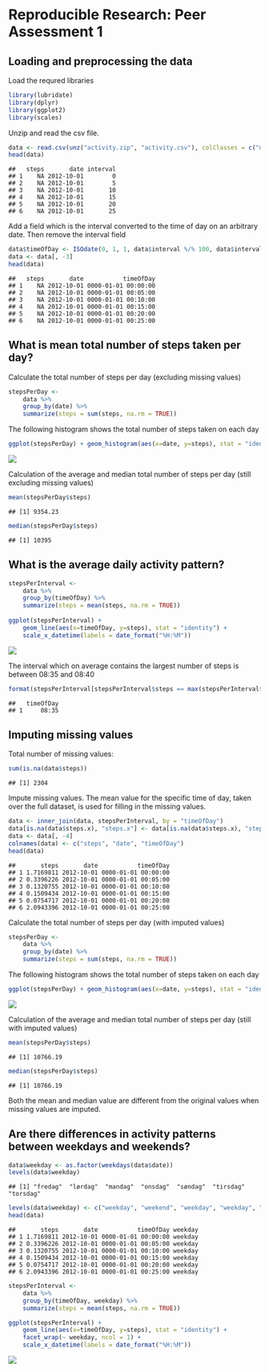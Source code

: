 # Reproducible Research: Peer Assessment 1


## Loading and preprocessing the data
Load the requred libraries

```r
library(lubridate)
library(dplyr)
library(ggplot2)
library(scales)
```
Unzip and read the csv file.

```r
data <- read.csv(unz("activity.zip", "activity.csv"), colClasses = c("numeric", "Date", "numeric"))
head(data)
```

```
##   steps       date interval
## 1    NA 2012-10-01        0
## 2    NA 2012-10-01        5
## 3    NA 2012-10-01       10
## 4    NA 2012-10-01       15
## 5    NA 2012-10-01       20
## 6    NA 2012-10-01       25
```

Add a field which is the interval converted to the time of day on an arbitrary date. Then remove the interval field

```r
data$timeOfDay <- ISOdate(0, 1, 1, data$interval %/% 100, data$interval %% 100)
data <- data[, -3]
head(data)
```

```
##   steps       date           timeOfDay
## 1    NA 2012-10-01 0000-01-01 00:00:00
## 2    NA 2012-10-01 0000-01-01 00:05:00
## 3    NA 2012-10-01 0000-01-01 00:10:00
## 4    NA 2012-10-01 0000-01-01 00:15:00
## 5    NA 2012-10-01 0000-01-01 00:20:00
## 6    NA 2012-10-01 0000-01-01 00:25:00
```

## What is mean total number of steps taken per day?
Calculate the total number of steps per day (excluding missing values)

```r
stepsPerDay <-
    data %>%
    group_by(date) %>%
    summarize(steps = sum(steps, na.rm = TRUE))
```

The following histogram shows the total number of steps taken on each day

```r
ggplot(stepsPerDay) + geom_histogram(aes(x=date, y=steps), stat = "identity")
```

![](PA1_template_files/figure-html/unnamed-chunk-5-1.png) 

Calculation of the average and median total number of steps per day (still excluding missing values)

```r
mean(stepsPerDay$steps)
```

```
## [1] 9354.23
```

```r
median(stepsPerDay$steps)
```

```
## [1] 10395
```

## What is the average daily activity pattern?

```r
stepsPerInterval <-
    data %>%
    group_by(timeOfDay) %>%
    summarize(steps = mean(steps, na.rm = TRUE))
    
ggplot(stepsPerInterval) + 
    geom_line(aes(x=timeOfDay, y=steps), stat = "identity") +
    scale_x_datetime(labels = date_format("%H:%M"))
```

![](PA1_template_files/figure-html/unnamed-chunk-7-1.png) 

The interval which on average contains the largest number of steps is between 08:35 and 08:40

```r
format(stepsPerInterval[stepsPerInterval$steps == max(stepsPerInterval$steps), "timeOfDay"], "%H:%M")
```

```
##   timeOfDay
## 1     08:35
```

## Imputing missing values
Total number of missing values:

```r
sum(is.na(data$steps))
```

```
## [1] 2304
```

Impute missing values. The mean value for the specific time of day, taken over the full dataset, is used for filling in the missing values.


```r
data <- inner_join(data, stepsPerInterval, by = "timeOfDay")
data[is.na(data$steps.x), "steps.x"] <- data[is.na(data$steps.x), "steps.y"]
data <- data[, -4]
colnames(data) <- c("steps", "date", "timeOfDay")
head(data)
```

```
##       steps       date           timeOfDay
## 1 1.7169811 2012-10-01 0000-01-01 00:00:00
## 2 0.3396226 2012-10-01 0000-01-01 00:05:00
## 3 0.1320755 2012-10-01 0000-01-01 00:10:00
## 4 0.1509434 2012-10-01 0000-01-01 00:15:00
## 5 0.0754717 2012-10-01 0000-01-01 00:20:00
## 6 2.0943396 2012-10-01 0000-01-01 00:25:00
```
Calculate the total number of steps per day (with imputed values)

```r
stepsPerDay <-
    data %>%
    group_by(date) %>%
    summarize(steps = sum(steps, na.rm = TRUE))
```

The following histogram shows the total number of steps taken on each day

```r
ggplot(stepsPerDay) + geom_histogram(aes(x=date, y=steps), stat = "identity")
```

![](PA1_template_files/figure-html/unnamed-chunk-12-1.png) 

Calculation of the average and median total number of steps per day (still with imputed values)

```r
mean(stepsPerDay$steps)
```

```
## [1] 10766.19
```

```r
median(stepsPerDay$steps)
```

```
## [1] 10766.19
```
Both the mean and median value are different from the original values when missing values are imputed.

## Are there differences in activity patterns between weekdays and weekends?

```r
data$weekday <- as.factor(weekdays(data$date))
levels(data$weekday)
```

```
## [1] "fredag"  "lørdag"  "mandag"  "onsdag"  "søndag"  "tirsdag" "torsdag"
```

```r
levels(data$weekday) <- c("weekday", "weekend", "weekday", "weekday", "weekend", "weekday", "weekday")
head(data)
```

```
##       steps       date           timeOfDay weekday
## 1 1.7169811 2012-10-01 0000-01-01 00:00:00 weekday
## 2 0.3396226 2012-10-01 0000-01-01 00:05:00 weekday
## 3 0.1320755 2012-10-01 0000-01-01 00:10:00 weekday
## 4 0.1509434 2012-10-01 0000-01-01 00:15:00 weekday
## 5 0.0754717 2012-10-01 0000-01-01 00:20:00 weekday
## 6 2.0943396 2012-10-01 0000-01-01 00:25:00 weekday
```

```r
stepsPerInterval <-
    data %>%
    group_by(timeOfDay, weekday) %>%
    summarize(steps = mean(steps, na.rm = TRUE))

ggplot(stepsPerInterval) + 
    geom_line(aes(x=timeOfDay, y=steps), stat = "identity") +
    facet_wrap(~ weekday, ncol = 1) +
    scale_x_datetime(labels = date_format("%H:%M"))
```

![](PA1_template_files/figure-html/unnamed-chunk-14-1.png) 
